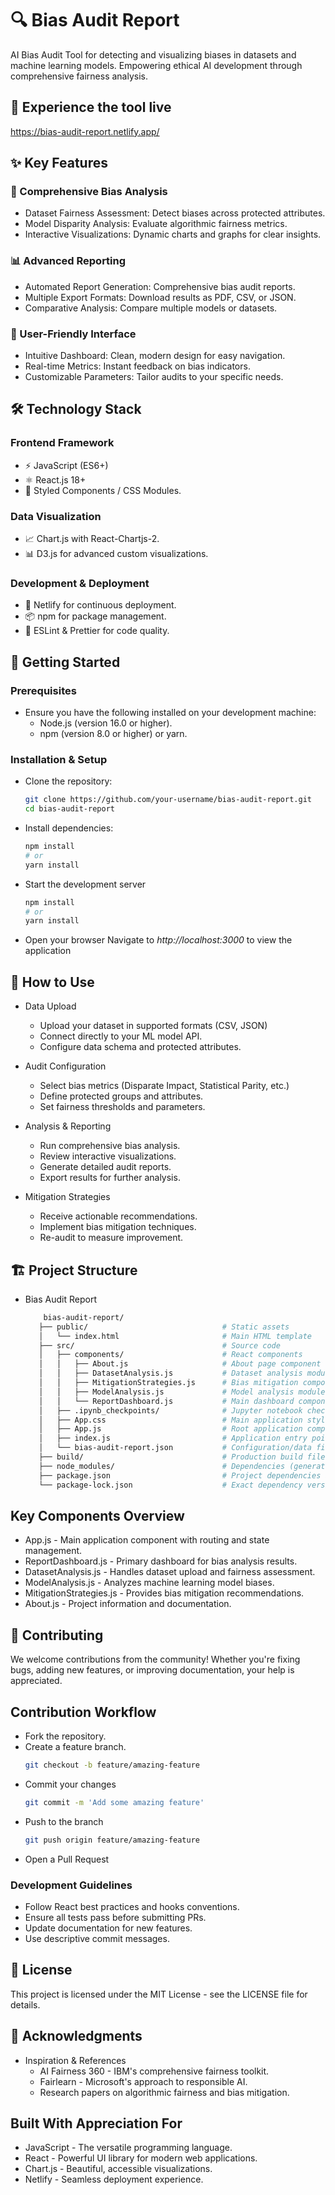 # 🔍 Bias Audit Report
AI Bias Audit Tool for detecting and visualizing biases in datasets and machine learning models.
Empowering ethical AI development through comprehensive fairness analysis.

## 🚀 **Experience the tool live**
https://bias-audit-report.netlify.app/

## ✨ Key Features
### 🔎 Comprehensive Bias Analysis
* Dataset Fairness Assessment: Detect biases across protected attributes.
* Model Disparity Analysis: Evaluate algorithmic fairness metrics.
* Interactive Visualizations: Dynamic charts and graphs for clear insights.
### 📊 Advanced Reporting
* Automated Report Generation: Comprehensive bias audit reports.
* Multiple Export Formats: Download results as PDF, CSV, or JSON.
* Comparative Analysis: Compare multiple models or datasets.
### 🎯 User-Friendly Interface
* Intuitive Dashboard: Clean, modern design for easy navigation.
* Real-time Metrics: Instant feedback on bias indicators.
* Customizable Parameters: Tailor audits to your specific needs.

## 🛠️ Technology Stack
### Frontend Framework
* ⚡ JavaScript (ES6+)
* ⚛️ React.js 18+
* 🎨 Styled Components / CSS Modules.
### Data Visualization
* 📈 Chart.js with React-Chartjs-2.
* 📊 D3.js for advanced custom visualizations.
### Development & Deployment
* 🚀 Netlify for continuous deployment.
* 📦 npm for package management.
* 🔧 ESLint & Prettier for code quality.

## 🏁 Getting Started
### Prerequisites
* Ensure you have the following installed on your development machine:
  - Node.js (version 16.0 or higher).
  - npm (version 8.0 or higher) or yarn.
### Installation & Setup
* Clone the repository:
   ```bash
   git clone https://github.com/your-username/bias-audit-report.git
   cd bias-audit-report
* Install dependencies:
   ```bash
   npm install
   # or
   yarn install
* Start the development server
   ```bash
   npm install
   # or
   yarn install
* Open your browser
Navigate to *http://localhost:3000* to view the application

## 📖 How to Use
* Data Upload
  - Upload your dataset in supported formats (CSV, JSON)
  - Connect directly to your ML model API.
  - Configure data schema and protected attributes.

* Audit Configuration
  - Select bias metrics (Disparate Impact, Statistical Parity, etc.)
  - Define protected groups and attributes.
  - Set fairness thresholds and parameters.

* Analysis & Reporting
  - Run comprehensive bias analysis.
  - Review interactive visualizations.
  - Generate detailed audit reports.
  - Export results for further analysis.

* Mitigation Strategies
  - Receive actionable recommendations.
  - Implement bias mitigation techniques.
  - Re-audit to measure improvement.

## 🏗️ Project Structure
* Bias Audit Report
   ```bash
       bias-audit-report/
      ├── public/                              # Static assets
      │   └── index.html                       # Main HTML template
      ├── src/                                 # Source code
      │   ├── components/                      # React components
      │   │   ├── About.js                     # About page component
      │   │   ├── DatasetAnalysis.js           # Dataset analysis module
      │   │   ├── MitigationStrategies.js      # Bias mitigation component
      │   │   ├── ModelAnalysis.js             # Model analysis module
      │   │   └── ReportDashboard.js           # Main dashboard component
      │   ├── .ipynb_checkpoints/              # Jupyter notebook checkpoints
      │   ├── App.css                          # Main application styles
      │   ├── App.js                           # Root application component
      │   ├── index.js                         # Application entry point
      │   └── bias-audit-report.json           # Configuration/data file
      ├── build/                               # Production build files
      ├── node_modules/                        # Dependencies (generated)
      ├── package.json                         # Project dependencies and scripts
      └── package-lock.json                    # Exact dependency versions

## Key Components Overview
* App.js - Main application component with routing and state management.
* ReportDashboard.js - Primary dashboard for bias analysis results.
* DatasetAnalysis.js - Handles dataset upload and fairness assessment.
* ModelAnalysis.js - Analyzes machine learning model biases.
* MitigationStrategies.js - Provides bias mitigation recommendations.
* About.js - Project information and documentation.

## 🤝 Contributing
We welcome contributions from the community! Whether you're fixing bugs, adding new features, or improving documentation, your help is appreciated.

## Contribution Workflow
* Fork the repository.
* Create a feature branch.
   ```bash
   git checkout -b feature/amazing-feature
* Commit your changes
   ```bash
   git commit -m 'Add some amazing feature'
* Push to the branch
   ```bash
   git push origin feature/amazing-feature
* Open a Pull Request

### Development Guidelines
* Follow React best practices and hooks conventions.
* Ensure all tests pass before submitting PRs.
* Update documentation for new features.
* Use descriptive commit messages.

## 📄 License
This project is licensed under the MIT License - see the LICENSE file for details.

## 🙏 Acknowledgments
* Inspiration & References
   - AI Fairness 360 - IBM's comprehensive fairness toolkit.
   - Fairlearn - Microsoft's approach to responsible AI.
   - Research papers on algorithmic fairness and bias mitigation.

## Built With Appreciation For
* JavaScript - The versatile programming language.
* React - Powerful UI library for modern web applications.
* Chart.js - Beautiful, accessible visualizations.
* Netlify - Seamless deployment experience.
